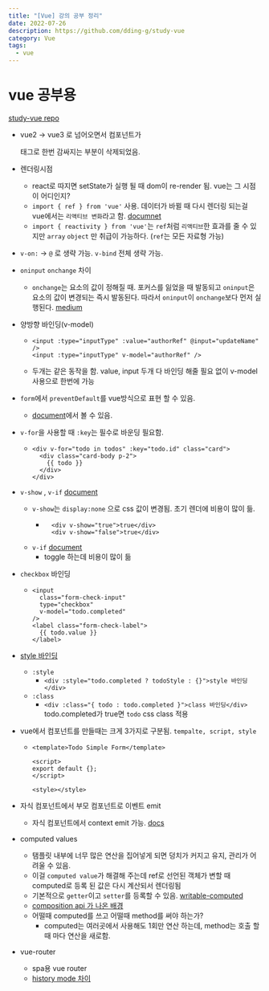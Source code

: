 ```yaml
---
title: "[Vue] 강의 공부 정리"
date: 2022-07-26
description: https://github.com/dding-g/study-vue
category: Vue
tags:
  - vue
---
```


# vue 공부용

[study-vue repo](https://github.com/dding-g/study-vue)

- vue2 -> vue3 로 넘어오면서 컴포넌트가 <div> 태그로 한번 감싸지는 부분이 삭제되었음.
- 렌더링시점
  - react로 따지면 setState가 실행 될 때 dom이 re-render 됨. vue는 그 시점이 어디인지?
  - `import { ref } from 'vue'` 사용. 데이터가 바뀔 때 다시 렌더링 되는걸 vue에서는 `리액티브 변화`라고 함. [documnet](https://kr.vuejs.org/v2/guide/reactivity.html)
  - `import { reactivity } from 'vue'`는 `ref`처럼 `리액티브`한 효과를 줄 수 있지만 `array` `object` 만 취급이 가능하다. (`ref`는 모든 자료형 가능)
- `v-on:` -> `@` 로 생략 가능. `v-bind` 전체 생략 가능.
- `oninput` `onchange` 차이
  - `onchange`는 요소의 값이 정해질 때. 포커스를 잃었을 때 발동되고 `oninput`은 요소의 값이 변경되는 즉시 발동된다. 따라서 `oninput`이 `onchange`보다 먼저 실행된다. [medium](https://medium.com/@madgb00/input-type-range-1-onchange-oninput-%EB%B9%84%EA%B5%90-664b58b3f6c)
- 양방향 바인딩(v-model)
  - ```
    <input :type="inputType" :value="authorRef" @input="updateName" />
    <input :type="inputType" v-model="authorRef" />
    ```
  - 두개는 같은 동작을 함. value, input 두개 다 바인딩 해줄 필요 없이 v-model 사용으로 한번에 가능
- `form`에서 `preventDefault`를 vue방식으로 표현 할 수 있음.
  - [document](https://kr.vuejs.org/v2/guide/syntax.html#%EC%88%98%EC%8B%9D%EC%96%B4)에서 볼 수 있음.
- `v-for`을 사용할 때 `:key`는 필수로 바운딩 필요함.
  - ```
    <div v-for="todo in todos" :key="todo.id" class="card">
      <div class="card-body p-2">
        {{ todo }}
      </div>
    </div>
    ```
- `v-show` , `v-if` [document](https://vuejs.org/guide/essentials/conditional.html#v-show)
  - `v-show`는 `display:none` 으로 css 값이 변경됨. 초기 렌더에 비용이 많이 듦.
    - ```
        <div v-show="true">true</div>
        <div v-show="false">true</div>
      ```
  - `v-if` [document](https://vuejs.org/api/built-in-directives.html#v-if)
    - toggle 하는데 비용이 많이 듦
- `checkbox` 바인딩
  - ```
    <input
      class="form-check-input"
      type="checkbox"
      v-model="todo.completed"
    />
    <label class="form-check-label">
      {{ todo.value }}
    </label>
    ```
- [style 바인딩](https://kr.vuejs.org/v2/guide/class-and-style.html#%EA%B0%9D%EC%B2%B4-%EA%B5%AC%EB%AC%B8-1)
  - `:style`
    - `<div :style="todo.completed ? todoStyle : {}">style 바인딩</div>`
  - `:class`
    - `<div :class="{ todo : todo.completed }">class 바인딩</div>` todo.completed가 true면 `todo` css class 적용
- vue에서 컴포넌트를 만들때는 크게 3가지로 구분됨. `tempalte, script, style`

  - ```
    <template>Todo Simple Form</template>

    <script>
    export default {};
    </script>

    <style></style>
    ```

- 자식 컴포넌트에서 부모 컴포넌트로 이벤트 emit

  - 자식 컴포넌트에서 context emit 가능. [docs](https://vuejs.org/guide/components/events.html#emitting-and-listening-to-events)

- computed values
  - 탬플릿 내부에 너무 많은 연산을 집어넣게 되면 덩치가 커지고 유지, 관리가 어려울 수 있음.
  - 이걸 `computed value`가 해결해 주는데 ref로 선언된 객체가 변할 때 computed로 등록 된 값은 다시 계산되서 렌더링됨
  - 기본적으로 `getter`이고 `setter`를 등록할 수 있음. [writable-computed](https://vuejs.org/guide/essentials/computed.html#writable-computed)
  - [composition api 가 나온 배경](https://kyounghwan01.github.io/blog/Vue/vue3/composition-api/#composition-api%E1%84%80%E1%85%A1-%E1%84%82%E1%85%A1%E1%84%8B%E1%85%A9%E1%84%80%E1%85%A6-%E1%84%83%E1%85%AC%E1%86%AB-%E1%84%87%E1%85%A2%E1%84%80%E1%85%A7%E1%86%BC)
  - 어떨때 computed를 쓰고 어떨때 method를 써야 하는가?
    - computed는 여러곳에서 사용해도 1회만 연산 하는데, method는 호출 할 때 마다 연산을 새로함.
- vue-router
  - spa용 vue router
  - [history mode 차이](https://router.vuejs.org/guide/essentials/history-mode.html#different-history-modes)

